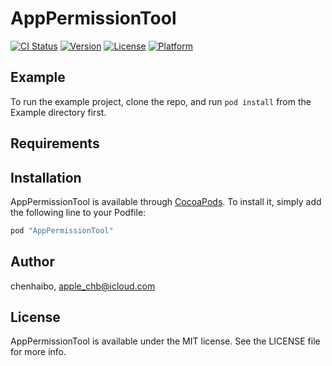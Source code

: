 # AppPermissionTool

[![CI Status](http://img.shields.io/travis/chenhaibo/AppPermissionTool.svg?style=flat)](https://travis-ci.org/chenhaibo/AppPermissionTool)
[![Version](https://img.shields.io/cocoapods/v/AppPermissionTool.svg?style=flat)](http://cocoapods.org/pods/AppPermissionTool)
[![License](https://img.shields.io/cocoapods/l/AppPermissionTool.svg?style=flat)](http://cocoapods.org/pods/AppPermissionTool)
[![Platform](https://img.shields.io/cocoapods/p/AppPermissionTool.svg?style=flat)](http://cocoapods.org/pods/AppPermissionTool)

## Example

To run the example project, clone the repo, and run `pod install` from the Example directory first.

## Requirements

## Installation

AppPermissionTool is available through [CocoaPods](http://cocoapods.org). To install
it, simply add the following line to your Podfile:

```ruby
pod "AppPermissionTool"
```

## Author

chenhaibo, apple_chb@icloud.com

## License

AppPermissionTool is available under the MIT license. See the LICENSE file for more info.
